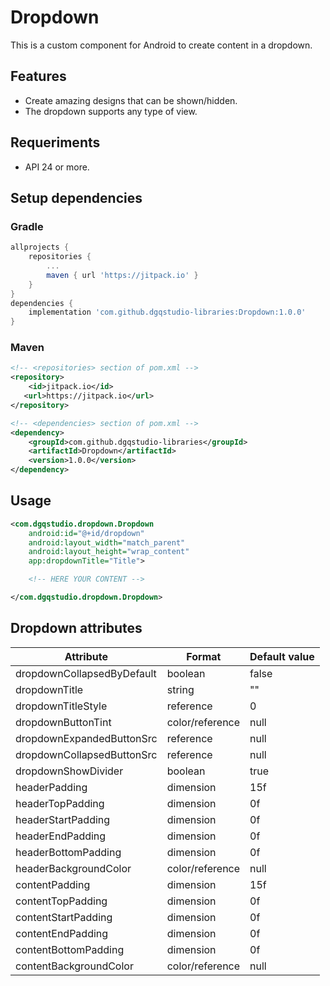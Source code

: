 # Dropdown

This is a custom component for Android to create content in a dropdown.

## Features

- Create amazing designs that can be shown/hidden.
- The dropdown supports any type of view.

## Requeriments

- API 24 or more.

## Setup dependencies

### Gradle

```gradle
allprojects {
    repositories {
        ...
        maven { url 'https://jitpack.io' }
    }
}
dependencies {
    implementation 'com.github.dgqstudio-libraries:Dropdown:1.0.0'
}
```

### Maven

```xml
<!-- <repositories> section of pom.xml -->
<repository>
    <id>jitpack.io</id>
   <url>https://jitpack.io</url>
</repository>

<!-- <dependencies> section of pom.xml -->
<dependency>
    <groupId>com.github.dgqstudio-libraries</groupId>
    <artifactId>Dropdown</artifactId>
    <version>1.0.0</version>
</dependency>
```

## Usage

```xml
<com.dgqstudio.dropdown.Dropdown
    android:id="@+id/dropdown"
    android:layout_width="match_parent"
    android:layout_height="wrap_content"
    app:dropdownTitle="Title">

    <!-- HERE YOUR CONTENT -->

</com.dgqstudio.dropdown.Dropdown>
```

## Dropdown attributes

| Attribute                  | Format          | Default value |
|----------------------------|-----------------|---------------|
| dropdownCollapsedByDefault | boolean         | false         |
| dropdownTitle              | string          | ""            |
| dropdownTitleStyle         | reference       | 0             |
| dropdownButtonTint         | color/reference | null          |
| dropdownExpandedButtonSrc  | reference       | null          |
| dropdownCollapsedButtonSrc | reference       | null          |
| dropdownShowDivider        | boolean         | true          |
| headerPadding              | dimension       | 15f           |
| headerTopPadding           | dimension       | 0f            |
| headerStartPadding         | dimension       | 0f            |
| headerEndPadding           | dimension       | 0f            |
| headerBottomPadding        | dimension       | 0f            |
| headerBackgroundColor      | color/reference | null          |
| contentPadding             | dimension       | 15f           |
| contentTopPadding          | dimension       | 0f            |
| contentStartPadding        | dimension       | 0f            |
| contentEndPadding          | dimension       | 0f            |
| contentBottomPadding       | dimension       | 0f            |
| contentBackgroundColor     | color/reference | null          |
